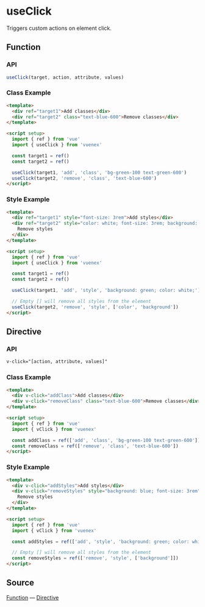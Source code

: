 # useClick

Triggers custom actions on element click.

## Function

### API

```js
useClick(target, action, attribute, values)
```

### Class Example

```html
<template>
  <div ref="target1">Add classes</div>
  <div ref="target2" class="text-blue-600">Remove classes</div>
</template>

<script setup>
  import { ref } from 'vue'
  import { useClick } from 'vuenex'

  const target1 = ref()
  const target2 = ref()

  useClick(target1, 'add', 'class', 'bg-green-100 text-green-600')
  useClick(target2, 'remove', 'class', 'text-blue-600')
</script>
```

### Style Example

```html
<template>
  <div ref="target1" style="font-size: 3rem">Add styles</div>
  <div ref="target2" style="color: white; font-size: 3rem; background: blue">
    Remove styles
  </div>
</template>

<script setup>
  import { ref } from 'vue'
  import { useClick } from 'vuenex'

  const target1 = ref()
  const target2 = ref()

  useClick(target1, 'add', 'style', 'background: green; color: white;')

  // Empty [] will remove all styles from the element
  useClick(target2, 'remove', 'style', ['color', 'background'])
</script>
```

## Directive

### API

```html
v-click="[action, attribute, values]"
```

### Class Example

```html
<template>
  <div v-click="addClass">Add classes</div>
  <div v-click="removeClass" class="text-blue-600">Remove classes</div>
</template>

<script setup>
  import { ref } from 'vue'
  import { vClick } from 'vuenex'

  const addClass = ref(['add', 'class', 'bg-green-100 text-green-600'])
  const removeClass = ref(['remove', 'class', 'text-blue-600'])
</script>
```

### Style Example

```html
<template>
  <div v-click="addStyles">Add styles</div>
  <div v-click="removeStyles" style="background: blue; font-size: 3rem">
    Remove styles
  </div>
</template>

<script setup>
  import { ref } from 'vue'
  import { vClick } from 'vuenex'

  const addStyles = ref(['add', 'style', 'background: green; color: white;'])

  // Empty [] will remove all styles from the element
  const removeStyles = ref(['remove', 'style', ['background']])
</script>
```

## Source

[Function](function/index.js) — [Directive](directive/index.js)
